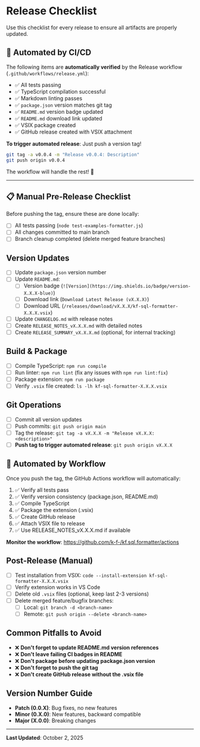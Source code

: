# Release Checklist

Use this checklist for every release to ensure all artifacts are properly updated.

## 🤖 Automated by CI/CD

The following items are **automatically verified** by the Release workflow (`.github/workflows/release.yml`):

- ✅ All tests passing
- ✅ TypeScript compilation successful
- ✅ Markdown linting passes
- ✅ `package.json` version matches git tag
- ✅ `README.md` version badge updated
- ✅ `README.md` download link updated
- ✅ VSIX package created
- ✅ GitHub release created with VSIX attachment

**To trigger automated release**: Just push a version tag!

```bash
git tag -a v0.0.4 -m "Release v0.0.4: Description"
git push origin v0.0.4
```

The workflow will handle the rest! 🎉

---

## 📋 Manual Pre-Release Checklist

Before pushing the tag, ensure these are done locally:

- [ ] All tests passing (`node test-examples-formatter.js`)
- [ ] All changes committed to main branch
- [ ] Branch cleanup completed (delete merged feature branches)

## Version Updates

- [ ] Update `package.json` version number
- [ ] Update `README.md`:
  - [ ] Version badge (`![Version](https://img.shields.io/badge/version-X.X.X-blue)`)
  - [ ] Download link (`Download Latest Release (vX.X.X)`)
  - [ ] Download URL (`/releases/download/vX.X.X/kf-sql-formatter-X.X.X.vsix`)
- [ ] Update `CHANGELOG.md` with release notes
- [ ] Create `RELEASE_NOTES_vX.X.X.md` with detailed notes
- [ ] Create `RELEASE_SUMMARY_vX.X.X.md` (optional, for internal tracking)

## Build & Package

- [ ] Compile TypeScript: `npm run compile`
- [ ] Run linter: `npm run lint` (fix any issues with `npm run lint:fix`)
- [ ] Package extension: `npm run package`
- [ ] Verify `.vsix` file created: `ls -lh kf-sql-formatter-X.X.X.vsix`

## Git Operations

- [ ] Commit all version updates
- [ ] Push commits: `git push origin main`
- [ ] Tag the release: `git tag -a vX.X.X -m "Release vX.X.X: <description>"`
- [ ] **Push tag to trigger automated release**: `git push origin vX.X.X`

## 🤖 Automated by Workflow

Once you push the tag, the GitHub Actions workflow will automatically:

1. ✅ Verify all tests pass
2. ✅ Verify version consistency (package.json, README.md)
3. ✅ Compile TypeScript
4. ✅ Package the extension (.vsix)
5. ✅ Create GitHub release
6. ✅ Attach VSIX file to release
7. ✅ Use RELEASE_NOTES_vX.X.X.md if available

**Monitor the workflow**: https://github.com/k-f-/kf.sql.formatter/actions

## Post-Release (Manual)

- [ ] Test installation from VSIX: `code --install-extension kf-sql-formatter-X.X.X.vsix`
- [ ] Verify extension works in VS Code
- [ ] Delete old `.vsix` files (optional, keep last 2-3 versions)
- [ ] Delete merged feature/bugfix branches:
  - [ ] Local: `git branch -d <branch-name>`
  - [ ] Remote: `git push origin --delete <branch-name>`

## Common Pitfalls to Avoid

- ❌ **Don't forget to update README.md version references**
- ❌ **Don't leave failing CI badges in README**
- ❌ **Don't package before updating package.json version**
- ❌ **Don't forget to push the git tag**
- ❌ **Don't create GitHub release without the .vsix file**

## Version Number Guide

- **Patch (0.0.X)**: Bug fixes, no new features
- **Minor (0.X.0)**: New features, backward compatible
- **Major (X.0.0)**: Breaking changes

---

**Last Updated**: October 2, 2025
